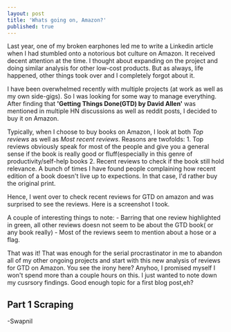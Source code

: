 ```yaml
---
layout: post
title: 'Whats going on, Amazon?'
published: true
---
```


Last year, one of my broken earphones led me to write a Linkedin article when I had stumbled onto a notorious bot culture on Amazon. It received decent attention at the time. I thought about expanding on the project and doing similar analysis for other low-cost products. But as always, life happened, other things took over and I completely forgot about it.

I have been overwhelmed recently with multiple projects (at work as well as my own side-gigs). So I was looking for some way to manage everything. After finding that **'Getting Things Done(GTD) by David Allen'** was mentioned in multiple HN discussions as well as reddit posts, I decided to buy it on Amazon.

Typically, when I choose to buy books on Amazon, I look at both _Top reviews_ as well as _Most recent reviews_. Reasons are twofolds:
	1. Top reviews obviously speak for most of the people and give you a general sense if the book is really good or fluff(especially in this genre of productivity/self-help books
    2. Recent reviews to check if the book still hold relevance. A bunch of times I have found people complaining how recent edition of a book doesn't live up to expections. In that case, I'd rather buy the original print.
    
Hence, I went over to check recent reviews for GTD on amazon and was surprised to see the reviews. Here is a screenshot I took.

A couple of interesting things to note:
	- Barring that one review highlighted in green, all other reviews doesn not seem to be about the GTD book( or any book really)
    - Most of the reviews seem to mention about a hose or a flag.

That was it! That was enough for the serial procrastinator in me to abandon all of my other ongoing projects and start with this new analysis of reviews for GTD on Amazon. You see the irony here? Anyhoo, I promised myself I won't spend more than a couple hours on this. I just wanted to note down my cusrsory findings. Good enough topic for a first blog post,eh?

## Part 1 Scraping




















-Swapnil
